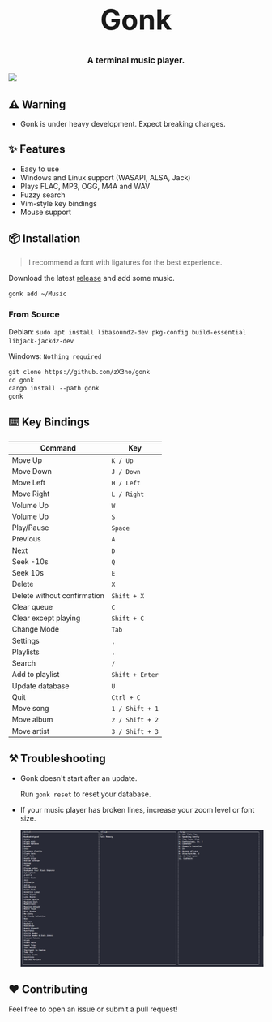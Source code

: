 <h1 align="center" style="font-size: 55px">Gonk</h1>

<h3 align="center">A terminal music player.</h3>

<div align="center" style="display:inline">
      <img src="media/gonk.gif">
</div>

## ⚠️ Warning

- Gonk is under heavy development. Expect breaking changes.

## ✨ Features
- Easy to use
- Windows and Linux support (WASAPI, ALSA, Jack)
- Plays FLAC, MP3, OGG, M4A and WAV
- Fuzzy search
- Vim-style key bindings
- Mouse support

## 📦 Installation
> I recommend a font with ligatures for the best experience.

Download the latest [release](https://github.com/zX3no/gonk/releases/latest) and add some music.

```
gonk add ~/Music
```

### From Source

Debian: `sudo apt install libasound2-dev pkg-config build-essential libjack-jackd2-dev`

Windows: `Nothing required`

```
git clone https://github.com/zX3no/gonk
cd gonk
cargo install --path gonk
gonk
```
## ⌨️ Key Bindings

| Command                     | Key             |
|-----------------------------|-----------------|
| Move Up                     | `K / Up`        |
| Move Down                   | `J / Down`      |
| Move Left                   | `H / Left`      |
| Move Right                  | `L / Right`     |
| Volume Up                   | `W`             |
| Volume Up                   | `S`             |
| Play/Pause                  | `Space`         |
| Previous                    | `A`             |
| Next                        | `D`             |
| Seek -10s                   | `Q`             |
| Seek 10s                    | `E`             |
| Delete                      | `X`             |
| Delete without confirmation | `Shift + X`     |
| Clear queue                 | `C`             |
| Clear except playing        | `Shift + C`     |
| Change Mode                 | `Tab`           |
| Settings                    | `,`             |
| Playlists                   | `.`             |
| Search                      | `/`             |
| Add to playlist             | `Shift + Enter` |
| Update database             | `U`             |
| Quit                        | `Ctrl + C`      |
| Move song                   | `1 / Shift + 1` |
| Move album                  | `2 / Shift + 2` |
| Move artist                 | `3 / Shift + 3` |

## ⚒️ Troubleshooting

- Gonk doesn't start after an update.

  Run `gonk reset` to reset your database.

- If your music player has broken lines, increase your zoom level or font size.

  ![](media/broken.png)

## ❤️ Contributing

Feel free to open an issue or submit a pull request!
